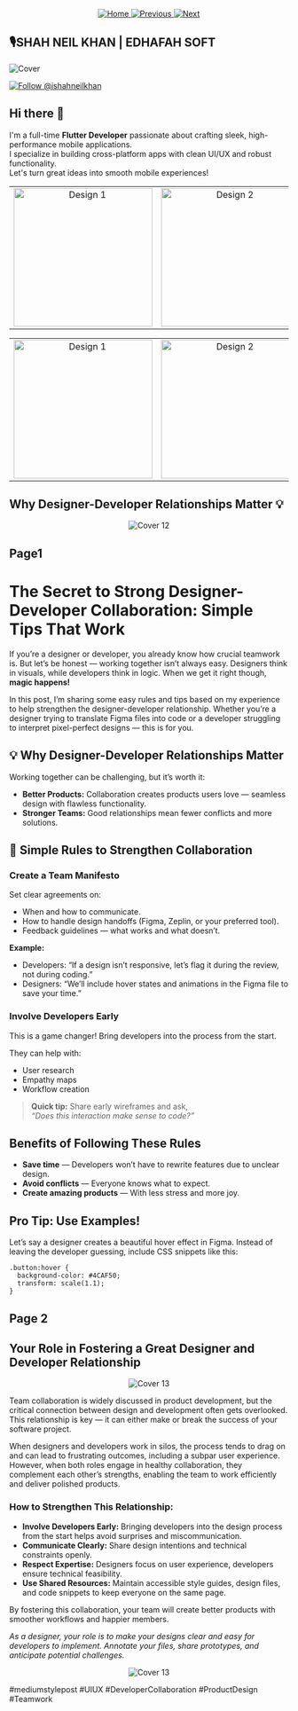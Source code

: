 
<p align="center">
  <a href="https://github.com/ishahneilkhan" target="_blank">
    <img src="https://img.shields.io/badge/Home-6f42c1?style=for-the-badge&logo=github&logoColor=white" alt="Home" />
  </a>
  <a href="https://github.com/ishahneilkhan/Assignments" target="_blank">
    <img src="https://img.shields.io/badge/Previous-555555?style=for-the-badge&logo=arrow-left&logoColor=white" alt="Previous" />
  </a>
  <a href="https://github.com/ishahneilkhan/gallery" target="_blank">
    <img src="https://img.shields.io/badge/Next-1E40AF?style=for-the-badge&logo=arrow-right&logoColor=white" alt="Next" />
  </a>
</p>


## 🎙️SHAH NEIL KHAN | EDHAFAH SOFT

![Cover](https://github.com/ishahneilkhan/Gallery/blob/main/cover%20es01.svg)



[![Follow @ishahneilkhan](https://img.shields.io/badge/Follow-@ishahneilkhan-black?style=for-the-badge&logo=github)](https://github.com/ishahneilkhan)



## Hi there 👋

I'm a full-time **Flutter Developer** passionate about crafting sleek, high-performance mobile applications.  
I specialize in building cross-platform apps with clean UI/UX and robust functionality.  
Let's turn great ideas into smooth mobile experiences!







<table>
  <tr>
    <td align="center" width="33%">
      <a href="https://github.com/ishahneilkhan/Gallery/blob/main/Frame%2034.svg" target="_blank">
        <img src="https://raw.githubusercontent.com/ishahneilkhan/Gallery/main/Frame%2034.svg" alt="Design 1" width="250" />
      </a>
    </td>
    <td align="center" width="33%">
      <a href="https://github.com/ishahneilkhan/Gallery/blob/main/Frame%2035.svg" target="_blank">
        <img src="https://raw.githubusercontent.com/ishahneilkhan/Gallery/main/Frame%2035.svg" alt="Design 2" width="250" />
      </a>
    </td>
    <td align="center" width="33%">
      <a href="https://github.com/ishahneilkhan/Gallery/blob/main/Frame%2036.svg" target="_blank">
        <img src="https://raw.githubusercontent.com/ishahneilkhan/Gallery/main/Frame%2036.svg" alt="Design 3" width="250" />
      </a>
    </td>
  </tr>
</table>


<table>
  <tr>
    <td align="center" width="33%">
      <a href="https://github.com/ishahneilkhan/Gallery/blob/main/Frame%2034.svg" target="_blank">
        <img src="https://raw.githubusercontent.com/ishahneilkhan/Gallery/main/Frame%2034.svg" alt="Design 1" width="250" />
      </a>
    </td>
    <td align="center" width="33%">
      <a href="https://github.com/ishahneilkhan/Gallery/blob/main/Frame%2035.svg" target="_blank">
        <img src="https://raw.githubusercontent.com/ishahneilkhan/Gallery/main/Frame%2035.svg" alt="Design 2" width="250" />
      </a>
    </td>
    <td align="center" width="33%">
      <a href="https://github.com/ishahneilkhan/Gallery/blob/main/Frame%2036.svg" target="_blank">
        <img src="https://raw.githubusercontent.com/ishahneilkhan/Gallery/main/Frame%2036.svg" alt="Design 3" width="250" />
      </a>
    </td>
  </tr>
</table>










## Why Designer-Developer Relationships Matter 💡


<p align="center">
  <img src="https://raw.githubusercontent.com/ishahneilkhan/Gallery/main/Cover%2012%20(1).svg" alt="Cover 12" />
</p>




## Page1

# The Secret to Strong Designer-Developer Collaboration: Simple Tips That Work

If you’re a designer or developer, you already know how crucial teamwork is. But let’s be honest — working together isn’t always easy. Designers think in visuals, while developers think in logic. When we get it right though, **magic happens!**

In this post, I’m sharing some easy rules and tips based on my experience to help strengthen the designer-developer relationship. Whether you’re a designer trying to translate Figma files into code or a developer struggling to interpret pixel-perfect designs — this is for you.



## 💡 Why Designer-Developer Relationships Matter

Working together can be challenging, but it’s worth it:

- **Better Products:** Collaboration creates products users love — seamless design with flawless functionality.
- **Stronger Teams:** Good relationships mean fewer conflicts and more solutions.


## 🔗 Simple Rules to Strengthen Collaboration

###  Create a Team Manifesto
Set clear agreements on:

- When and how to communicate.
- How to handle design handoffs (Figma, Zeplin, or your preferred tool).
- Feedback guidelines — what works and what doesn’t.

**Example:**
- Developers: “If a design isn’t responsive, let’s flag it during the review, not during coding.”
- Designers: “We’ll include hover states and animations in the Figma file to save your time.”


###  Involve Developers Early
This is a game changer! Bring developers into the process from the start.

They can help with:

- User research
- Empathy maps
- Workflow creation

> **Quick tip:** Share early wireframes and ask,  
> *“Does this interaction make sense to code?”*


##  Benefits of Following These Rules

- **Save time** — Developers won’t have to rewrite features due to unclear design.
- **Avoid conflicts** — Everyone knows what to expect.
- **Create amazing products** — With less stress and more joy.



##  Pro Tip: Use Examples!

Let’s say a designer creates a beautiful hover effect in Figma. Instead of leaving the developer guessing, include CSS snippets like this:


```
.button:hover {
  background-color: #4CAF50;
  transform: scale(1.1);
}
```


##  Page 2



## Your Role in Fostering a Great Designer and Developer Relationship

<p align="center">
  <img src="https://raw.githubusercontent.com/ishahneilkhan/Gallery/main/Cover%2013.svg" alt="Cover 13" />
</p>



Team collaboration is widely discussed in product development, but the critical connection between design and development often gets overlooked. This relationship is key — it can either make or break the success of your software project.

When designers and developers work in silos, the process tends to drag on and can lead to frustrating outcomes, including a subpar user experience. However, when both roles engage in healthy collaboration, they complement each other’s strengths, enabling the team to work efficiently and deliver polished products.

### How to Strengthen This Relationship:

- **Involve Developers Early:** Bringing developers into the design process from the start helps avoid surprises and miscommunication.
- **Communicate Clearly:** Share design intentions and technical constraints openly.
- **Respect Expertise:** Designers focus on user experience, developers ensure technical feasibility.
- **Use Shared Resources:** Maintain accessible style guides, design files, and code snippets to keep everyone on the same page.

By fostering this collaboration, your team will create better products with smoother workflows and happier members.



*As a designer, your role is to make your designs clear and easy for developers to implement. Annotate your files, share prototypes, and anticipate potential challenges.*

<p align="center">
  <img src="https://raw.githubusercontent.com/ishahneilkhan/Gallery/main/Cover%2013.svg" alt="Cover 13" />
</p>


#mediumstylepost #UIUX #DeveloperCollaboration #ProductDesign #Teamwork

